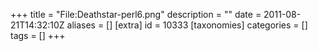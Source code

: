 +++
title = "File:Deathstar-perl6.png"
description = ""
date = 2011-08-21T14:32:10Z
aliases = []
[extra]
id = 10333
[taxonomies]
categories = []
tags = []
+++



